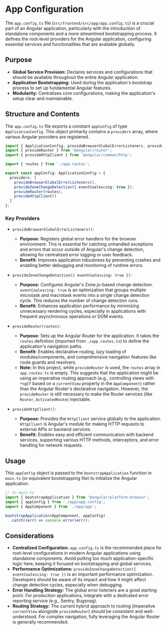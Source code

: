 # App Configuration

The `app.config.ts` file (`src/frontend/src/app/app.config.ts`) is a crucial part of an Angular application, particularly with the introduction of standalone components and a more streamlined bootstrapping process. It defines the root-level providers for the Angular application, configuring essential services and functionalities that are available globally.

## Purpose

- **Global Service Provision:** Declares services and configurations that should be available throughout the entire Angular application.
- **Application Bootstrapping:** Used during the application's bootstrap process to set up fundamental Angular features.
- **Modularity:** Centralizes core configurations, making the application's setup clear and maintainable.

## Structure and Contents

The `app.config.ts` file exports a constant `appConfig` of type `ApplicationConfig`. This object primarily contains a `providers` array, where various Angular providers are registered.

```typescript
import { ApplicationConfig, provideBrowserGlobalErrorListeners, provideZoneChangeDetection } from '@angular/core';
import { provideRouter } from '@angular/router';
import { provideHttpClient } from '@angular/common/http';

import { routes } from './app.routes';

export const appConfig: ApplicationConfig = {
  providers: [
    provideBrowserGlobalErrorListeners(),
    provideZoneChangeDetection({ eventCoalescing: true }),
    provideRouter(routes),
    provideHttpClient()
  ]
};
```

### Key Providers

- `provideBrowserGlobalErrorListeners()`:
  - **Purpose:** Registers global error handlers for the browser environment. This is essential for catching unhandled exceptions and errors that occur outside of Angular's change detection, allowing for centralized error logging or user feedback.
  - **Benefit:** Improves application robustness by preventing crashes and enabling better debugging and monitoring of runtime errors.

- `provideZoneChangeDetection({ eventCoalescing: true })`:
  - **Purpose:** Configures Angular's Zone.js-based change detection. `eventCoalescing: true` is an optimization that groups multiple microtask and macrotask events into a single change detection cycle. This reduces the number of change detection runs.
  - **Benefit:** Enhances application performance by minimizing unnecessary rendering cycles, especially in applications with frequent asynchronous operations or DOM events.

- `provideRouter(routes)`:
  - **Purpose:** Sets up the Angular Router for the application. It takes the `routes` definition (imported from `./app.routes.ts`) to define the application's navigation paths.
  - **Benefit:** Enables declarative routing, lazy loading of modules/components, and comprehensive navigation features like route guards and resolvers.
  - **Note:** In this project, while `provideRouter` is used, the `routes` array in `app.routes.ts` is empty. This suggests that the application might be using an imperative routing approach (e.g., controlling views with `*ngIf` based on a `currentView` property in the `AppComponent`) rather than the Angular Router's declarative navigation. However, the `provideRouter` is still necessary to make the Router services (like `Router`, `ActivatedRoute`) injectable.

- `provideHttpClient()`:
  - **Purpose:** Provides the `HttpClient` service globally to the application. `HttpClient` is Angular's module for making HTTP requests to external APIs or backend services.
  - **Benefit:** Enables easy and efficient communication with backend services, supporting various HTTP methods, interceptors, and error handling for network requests.

## Usage

This `appConfig` object is passed to the `bootstrapApplication` function in `main.ts` (or equivalent bootstrapping file) to initialize the Angular application.

```typescript
// In main.ts
import { bootstrapApplication } from '@angular/platform-browser';
import { appConfig } from './app/app.config';
import { AppComponent } from './app/app';

bootstrapApplication(AppComponent, appConfig)
  .catch((err) => console.error(err));
```

## Considerations

- **Centralized Configuration:** `app.config.ts` is the recommended place for root-level configurations in modern Angular applications using standalone components. Avoid putting too much application-specific logic here, keeping it focused on bootstrapping and global services.
- **Performance Optimizations:** `provideZoneChangeDetection({ eventCoalescing: true })` is an important performance optimization. Developers should be aware of its impact and how it might affect change detection cycles, especially when debugging.
- **Error Handling Strategy:** The global error listeners are a good starting point. For production applications, integrate with a dedicated error reporting service (e.g., Sentry, Bugsnag).
- **Routing Strategy:** The current hybrid approach to routing (imperative `currentView` alongside `provideRouter`) should be consistent and well-understood. For complex navigation, fully leveraging the Angular Router is generally recommended.
